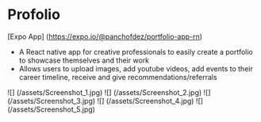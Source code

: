 # Profolio 

[Expo App] (https://expo.io/@panchofdez/portfolio-app-rn)

* A React native app for creative professionals to easily create a portfolio to showcase themselves and their work
* Allows users to upload images, add youtube videos, add events to their career timeline, receive and give recommendations/referrals

![] (/assets/Screenshot_1.jpg)
![] (/assets/Screenshot_2.jpg)
![] (/assets/Screenshot_3.jpg)
![] (/assets/Screenshot_4.jpg)
![] (/assets/Screenshot_5.jpg)


